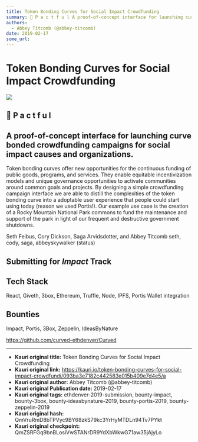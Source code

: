 ```yaml
---
title: Token Bonding Curves for Social Impact Crowdfunding
summary: 🤝 P a c t f u l A proof-of-concept interface for launching curve bonded crowdfunding campaigns for social impact causes and organizations. Token bonding curves offer new opportunities for the continuous funding of public goods, programs, and services. They enable equitable incentivization models and unique governance opportunities to activate communities around common goals and projects. By designing a simple crowdfunding campaign interface we are able to distill the complexities of the token b
authors:
  - Abbey Titcomb (@abbey-titcomb)
date: 2019-02-17
some_url: 
---
```


# Token Bonding Curves for Social Impact Crowdfunding


![](https://ipfs.infura.io/ipfs/QmVqvHwJHexadLtCXrcfpydQvR6uSvGaqSxBR6ePYe2GGm)


## 🤝 P a c t f u l
## A proof-of-concept interface for launching curve bonded crowdfunding campaigns for social impact causes and organizations.

Token bonding curves offer new opportunities for the continuous funding of public goods, programs, and services. They enable equitable incentivization models and unique governance opportunities to activate communities around common goals and projects. By designing a simple crowdfunding campaign interface we are able to distill the complexities of the token bonding curve into a adoptable user experience that people could start using today (reason we used Portis!). Our example use case is the creation of a Rocky Mountain National Park commons to fund the maintenance and support of the park in light of our frequent and destructive government shutdowns. 


Seth Feibus, Cory Dickson, Saga Arvidsdotter, and Abbey Titcomb
seth, cody, saga, abbeyskywalker (status)

## Submitting for _Impact_ Track

## Tech Stack
React, Giveth, 3box, Ethereum, Truffle, Node, IPFS, Portis Wallet integration

## Bounties
Impact, Portis, 3Box, Zeppelin, IdeasByNature

https://github.com/curved-ethdenver/Curved









---

- **Kauri original title:** Token Bonding Curves for Social Impact Crowdfunding
- **Kauri original link:** https://kauri.io/token-bonding-curves-for-social-impact-crowdfundi/093ba3e7182c442583e015b409e7d4e5/a
- **Kauri original author:** Abbey Titcomb (@abbey-titcomb)
- **Kauri original Publication date:** 2019-02-17
- **Kauri original tags:** ethdenver-2019-submission, bounty-impact, bounty-3box, bounty-ideasbynature-2019, bounty-portis-2019, bounty-zeppelin-2019
- **Kauri original hash:** QmVruRmD8bTPVyc9BY68zkS79kc3YrHyMTDLn94Tv7PYkt
- **Kauri original checkpoint:** QmZSRFGq9bnBLosiVwSTANrDR9YdXbWkwG71aw35jAjyLo



